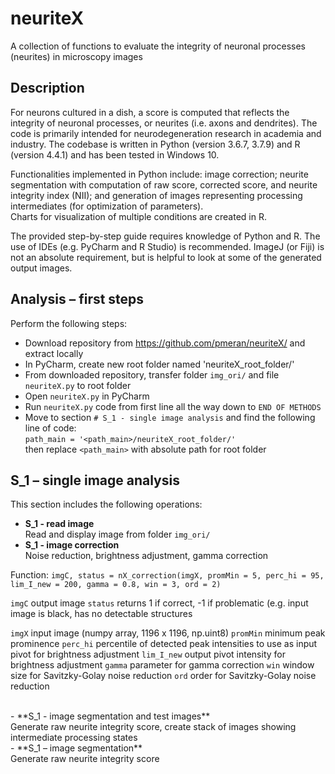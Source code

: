 # neuriteX
A collection of functions to evaluate the integrity of neuronal processes (neurites) in microscopy images

## Description
For neurons cultured in a dish, a score is computed that reflects the integrity of neuronal processes, or neurites (i.e. axons and dendrites). The code is primarily intended for neurodegeneration research in academia and industry. The codebase is written in Python (version 3.6.7, 3.7.9) and R (version 4.4.1) and has been tested in Windows 10.

Functionalities implemented in Python include: image correction; neurite segmentation with computation of raw score, corrected score, and neurite integrity index (NII); and generation of images representing processing intermediates (for optimization of parameters).  
Charts for visualization of multiple conditions are created in R.

The provided step-by-step guide requires knowledge of Python and R. The use of IDEs (e.g. PyCharm and R Studio) is recommended.  ImageJ (or Fiji) is not an absolute requirement, but is helpful to look at some of the generated output images.


## Analysis – first steps

Perform the following steps:

-	Download repository from https://github.com/pmeran/neuriteX/ and extract locally
-	In PyCharm, create new root folder named 'neuriteX_root_folder/'
-	From downloaded repository, transfer folder `img_ori/` and file `neuriteX.py` to root folder
-	Open `neuriteX.py` in PyCharm
-	Run `neuriteX.py` code from first line all the way down to `END OF METHODS`
-	Move to section `# S_1 - single image analysis` and find the following line of code:<br />
  `path_main = '<path_main>/neuriteX_root_folder/'`<br />
  then replace `<path_main>` with absolute path for root folder<br />

## S_1 – single image analysis

This section includes the following operations:<br />
- **S_1 - read image**<br />
Read and display image from folder `img_ori/`<br />
- **S_1 - image correction**<br />
Noise reduction, brightness adjustment, gamma correction<br />

Function:
`imgC, status = nX_correction(imgX, promMin = 5, perc_hi = 95, lim_I_new = 200, gamma = 0.8, win = 3, ord = 2)`

`imgC`	output image
`status`	returns 1 if correct, -1 if problematic (e.g. input image is black, has no detectable structures

`imgX`	input image (numpy array, 1196 x 1196, np.uint8)
`promMin`	minimum peak prominence
`perc_hi`	percentile of detected peak intensities to use as input pivot for brightness adjustment
`lim_I_new`	output pivot intensity for brightness adjustment
`gamma`	parameter for gamma correction
`win`	window size for Savitzky-Golay noise reduction
`ord`	order for Savitzky-Golay noise reduction








<br />
- **S_1 - image segmentation and test images**<br />
Generate raw neurite integrity score, create stack of images showing intermediate processing states<br /> 
- **S_1 – image segmentation**<br />
Generate raw neurite integrity score<br />

          






